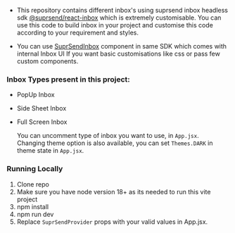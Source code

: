 - This repository contains different inbox's using suprsend inbox headless sdk [@suprsend/react-inbox](https://docs.suprsend.com/docs/headless-inbox) which is extremely customisable. You can use this code to build inbox in your project and customise this code according to your requirement and styles.

- You can use [SuprSendInbox](https://docs.suprsend.com/docs/inbox-react) component in same SDK which comes with internal Inbox UI If you want basic customisations like css or pass few custom components.

### Inbox Types present in this project:

- PopUp Inbox
- Side Sheet Inbox
- Full Screen Inbox

  You can uncomment type of inbox you want to use, in `App.jsx`. Changing theme option is also available, you can set `Themes.DARK` in theme state in `App.jsx`.

### Running Locally

1. Clone repo
2. Make sure you have node version 18+ as its needed to run this vite project
3. npm install
4. npm run dev
5. Replace `SuprSendProvider` props with your valid values in App.jsx.
